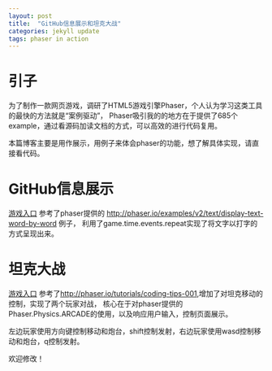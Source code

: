 ```yaml
---
layout: post
title:  "GitHub信息展示和坦克大战"
categories: jekyll update
tags: phaser in action
---
```

# 引子

为了制作一款网页游戏，调研了HTML5游戏引擎Phaser，个人认为学习这类工具的最快的方法就是“案例驱动”，
Phaser吸引我的的地方在于提供了685个example，通过看源码加读文档的方式，可以高效的进行代码复用。

本篇博客主要是用作展示，用例子来体会phaser的功能，想了解具体实现，请直接看代码。

# GitHub信息展示

[游戏入口][player] 参考了phaser提供的 <http://phaser.io/examples/v2/text/display-text-word-by-word> 例子，
利用了game.time.events.repeat实现了将文字以打字的方式呈现出来。

# 坦克大战

[游戏入口][tanks] 参考了<http://phaser.io/tutorials/coding-tips-001>,增加了对坦克移动的控制，实现了两个玩家对战，
核心在于对phaser提供的Phaser.Physics.ARCADE的使用，以及响应用户输入，控制页面展示。

左边玩家使用方向键控制移动和炮台，shift控制发射，右边玩家使用wasd控制移动和炮台，q控制发射。

欢迎修改！

[player]:/src/phaser/player.html
[tanks]:/src/phaser/tanks.html










